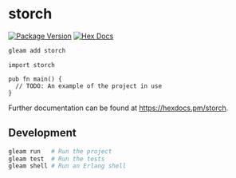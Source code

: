 # storch

[![Package Version](https://img.shields.io/hexpm/v/storch)](https://hex.pm/packages/storch)
[![Hex Docs](https://img.shields.io/badge/hex-docs-ffaff3)](https://hexdocs.pm/storch/)

```sh
gleam add storch
```
```gleam
import storch

pub fn main() {
  // TODO: An example of the project in use
}
```

Further documentation can be found at <https://hexdocs.pm/storch>.

## Development

```sh
gleam run   # Run the project
gleam test  # Run the tests
gleam shell # Run an Erlang shell
```
